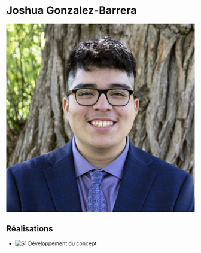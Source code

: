 # Joshua Gonzalez-Barrera

<img src="/10_equipe/membre_v/josh_00000.jpg" alt="josh" width="720"/>

 ## Réalisations

 <!-- Une image par semaine de la réalisation dont tu es le plus fier avec une légende -->

* ![S1 Développement du concept](https://fakeimg.pl/400x400?text=concept)
